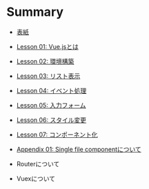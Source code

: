# Summary

* [表紙](README.md)
* [Lesson 01: Vue.jsとは](lesson-01.md)
* [Lesson 02: 環境構築](lesson-02.md)
* [Lesson 03: リスト表示](lesson-03.md)
* [Lesson 04: イベント処理](lesson-04.md)
* [Lesson 05: 入力フォーム](lesson-05.md)
* [Lesson 06: スタイル変更](lesson-06.md)
* [Lesson 07: コンポーネント化](lesson-07.md)

* [Appendix 01: Single file componentについて](appendix-01.md)
* Routerについて
* Vuexについて
